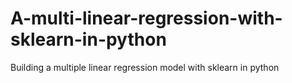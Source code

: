 # A-multi-linear-regression-with-sklearn-in-python
Building a multiple linear regression model with sklearn in python

